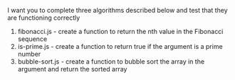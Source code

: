 I want you to complete three algorithms described below and test that they are functioning correctly

1) fibonacci.js - create a function to return the nth value in the Fibonacci sequence
2) is-prime.js - create a function to return true if the argument is a prime number
3) bubble-sort.js - create a function to bubble sort the array in the argument and return the sorted array